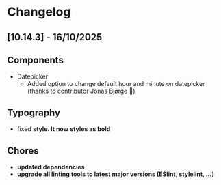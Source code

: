 # Changelog

## \[10.14.3\] - 16/10/2025

## Components

- Datepicker
  - Added option to change default hour and minute on datepicker (thanks to contributor Jonas Bjørge 🌟)

## Typography

- fixed <strong> style. It now styles as bold

## Chores

- updated dependencies
- upgrade all linting tools to latest major versions (ESlint, stylelint, ...)
